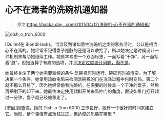 # 心不在焉者的洗碗机通知器

> 原文:[https://hacka day . com/2011/04/12/洗碗机-心不在焉的通知者/](https://hackaday.com/2011/04/12/dishwasher-notifier-for-the-absent-minded/)

![dish_o_tron_6000](../Images/52c2b4a771a9708bd5bfa308a6f13d9d.png "dish_o_tron_6000")

[Quinn]在 BlondiHacks，当涉及到诸如清空洗碗机之类的家务活时，公认是相当心不在焉的。她经常不记得盘子是脏的还是可以收拾了，所以她决定是时候设计一种机制来帮助她继续工作。她原本考虑一个双面标志，一面写着“干净”，另一面写着“脏”，但她选择了有趣的选项，并且[决定过度设计问题，而不是](http://www.quinndunki.com/blondihacks/BlondiHacks/Index/Pages/Dish-o-Tron_6000.html)。

她最终关注了两个她需要监控的条件:洗碗机何时运行，碗碟何时被清空。为了解决第一个条件，她使用热敏电阻来检测洗碗机的门在洗涤过程中何时变热。第二个就不那么容易了，因为她经常偷看洗碗机，在需要的时候拿一个干净的盘子，然后再把剩下的卸下来。她最终决定使用倾斜开关来监控门的角度，假设如果门打开超过一分钟，盘子就已经被移走了。

[奎因]报告说，她的 Dish-o-Tron 6000 工作良好，她有一个很好的时间来建立它。当然，整个事情有点矫枉过正，但适度的乐趣在哪里？